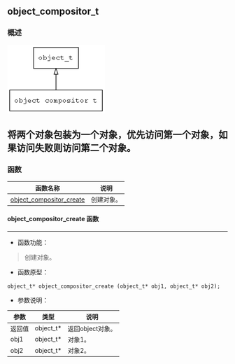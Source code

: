 ## object\_compositor\_t
### 概述
![image](images/object_compositor_t_0.png)

将两个对象包装为一个对象，优先访问第一个对象，如果访问失败则访问第二个对象。
----------------------------------
### 函数
<p id="object_compositor_t_methods">

| 函数名称 | 说明 | 
| -------- | ------------ | 
| <a href="#object_compositor_t_object_compositor_create">object\_compositor\_create</a> | 创建对象。 |
#### object\_compositor\_create 函数
-----------------------

* 函数功能：

> <p id="object_compositor_t_object_compositor_create">创建对象。

* 函数原型：

```
object_t* object_compositor_create (object_t* obj1, object_t* obj2);
```

* 参数说明：

| 参数 | 类型 | 说明 |
| -------- | ----- | --------- |
| 返回值 | object\_t* | 返回object对象。 |
| obj1 | object\_t* | 对象1。 |
| obj2 | object\_t* | 对象2。 |
